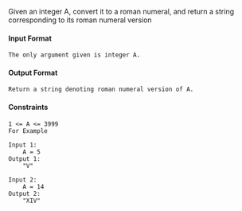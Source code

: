 Given an integer A, convert it to a roman numeral, and return a string corresponding to its roman numeral version

#### Input Format
```
The only argument given is integer A.
```
#### Output Format
```
Return a string denoting roman numeral version of A.
```
#### Constraints
```
1 <= A <= 3999
For Example

Input 1:
    A = 5
Output 1:
    "V"

Input 2:
    A = 14
Output 2:
    "XIV"
```